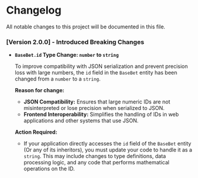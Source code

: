 # Changelog

All notable changes to this project will be documented in this file.

### [Version 2.0.0] - Introduced Breaking Changes

- **`BaseBet.id` Type Change: `number` to `string`**

  To improve compatibility with JSON serialization and prevent precision loss with large numbers, the `id` field in the `BaseBet` entity has been changed from a `number` to a `string`.

  **Reason for change:**
  - **JSON Compatibility:** Ensures that large numeric IDs are not misinterpreted or lose precision when serialized to JSON.
  - **Frontend Interoperability:** Simplifies the handling of IDs in web applications and other systems that use JSON.

  **Action Required:**
  - If your application directly accesses the `id` field of the `BaseBet` entity (Or any of its inheritors), you must update your code to handle it as a `string`. This may include changes to type definitions, data processing logic, and any code that performs mathematical operations on the ID.

